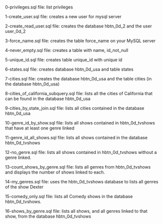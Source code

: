 0-privileges.sql file: list privileges

1-create_user.sql file: creates a new user for mysql server

2-create_read_user.sql file: creates the database hbtn_0d_2 and the user user_0d_2

3-force_name.sql file: creates the table force_name on your MySQL server

4-never_empty.sql file: creates a table with name, id_not_null

5-unique_id.sql file: creates table unique_id with unique id

6-states.sql file: creates database hbtn_0d_usa and table states

7-cities.sql file: creates the database hbtn_0d_usa and the table cities (in the database hbtn_0d_usa) 

8-cities_of_california_subquery.sql file: lists all the cities of California that can be found in the database hbtn_0d_usa

9-cities_by_state_join.sql file: lists all cities contained in the database hbtn_0d_usa

10-genre_id_by_show.sql file: lists all shows contained in hbtn_0d_tvshows that have at least one genre linked

11-genre_id_all_shows.sql file: lists all shows contained in the database hbtn_0d_tvshows

12-no_genre.sql file: lists all shows contained in hbtn_0d_tvshows without a genre linked.

13-count_shows_by_genre.sql file: lists all genres from hbtn_0d_tvshows and displays the number of shows linked to each.

14-my_genres.sql file: uses the hbtn_0d_tvshows database to lists all genres of the show Dexter

15-comedy_only.sql file: lists all Comedy shows in the database hbtn_0d_tvshows.

16-shows_by_genre.sql file: lists all shows, and all genres linked to that show, from the database hbtn_0d_tvshows